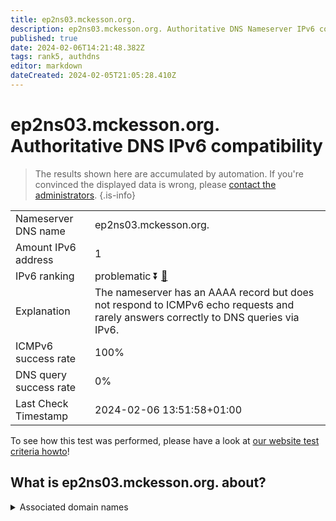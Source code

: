 ```yaml
---
title: ep2ns03.mckesson.org.
description: ep2ns03.mckesson.org. Authoritative DNS Nameserver IPv6 compatibility
published: true
date: 2024-02-06T14:21:48.382Z
tags: rank5, authdns
editor: markdown
dateCreated: 2024-02-05T21:05:28.410Z
---
```


# ep2ns03.mckesson.org. Authoritative DNS IPv6 compatibility

> The results shown here are accumulated by automation. If you're convinced the displayed data is wrong, please [contact the administrators](/howto/chat). 
{.is-info}




|   |   |
| - | - |
| Nameserver DNS name | ep2ns03.mckesson.org.
| Amount IPv6 address | 1
| IPv6 ranking | problematic :arrow_double_down: [🔗](/howto/ranking) |
| Explanation | The nameserver has an AAAA record but does not respond to ICMPv6 echo requests and rarely answers correctly to DNS queries via IPv6. |
| ICMPv6 success rate | 100%|
| DNS query success rate | 0% |
| Last Check Timestamp | 2024-02-06 13:51:58+01:00 |

To see how this test was performed, please have a look at [our website test criteria howto](/howto/testcriteria/authdns)!


## What is ep2ns03.mckesson.org. about?






<details>
<summary>Associated domain names</summary>

www.mckesson.com

</details>
